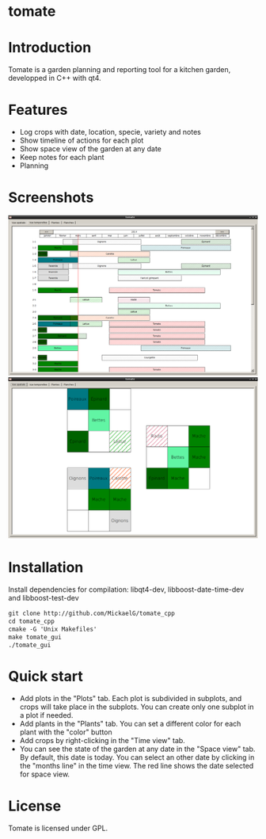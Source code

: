 tomate
======

# Introduction #
Tomate is a garden planning and reporting tool for a kitchen garden, developped in C++ with qt4.

# Features #
- Log crops with date, location, specie, variety and notes
- Show timeline of actions for each plot
- Show space view of the garden at any date
- Keep notes for each plant
- Planning

# Screenshots #
![Tomate time view](/screenshots/tomate_timeview.png "time view")
![Tomate space view](/screenshots/tomate_spaceview.png "space view")

# Installation #
Install dependencies for compilation: libqt4-dev, libboost-date-time-dev and libboost-test-dev 


    git clone http://github.com/MickaelG/tomate_cpp
    cd tomate_cpp
    cmake -G 'Unix Makefiles'
    make tomate_gui
    ./tomate_gui

# Quick start #
- Add plots in the "Plots" tab. Each plot is subdivided in subplots, and crops will take place in the subplots. You can create only one subplot in a plot if needed.
- Add plants in the "Plants" tab. You can set a different color for each plant with the "color" button
- Add crops by right-clicking in the "Time view" tab.
- You can see the state of the garden at any date in the "Space view" tab. By default, this date is today. You can select an other date by clicking in the "months line" in the time view. The red line shows the date selected for space view.

# License #
Tomate is licensed under GPL.
